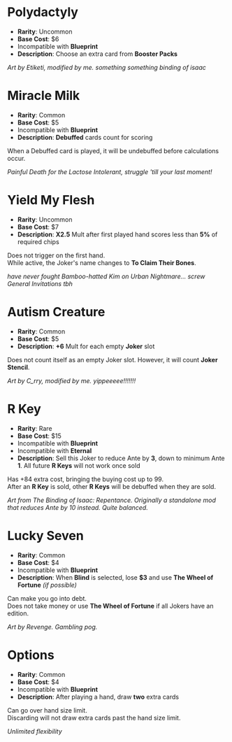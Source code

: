 # Polydactyly
- **Rarity**: Uncommon
- **Base Cost**: $6
- Incompatible with **Blueprint**
- **Description**: Choose an extra card from **Booster Packs**

*Art by Etiketi, modified by me. something something binding of isaac*

# Miracle Milk
- **Rarity**: Common
- **Base Cost**: $5
- Incompatible with **Blueprint**
- **Description**: **Debuffed** cards count for scoring

When a Debuffed card is played, it will be undebuffed before calculations occur.

*Painful Death for the Lactose Intolerant, struggle 'till your last moment!*

# Yield My Flesh
- **Rarity**: Uncommon
- **Base Cost**: $7
- **Description**: **X2.5** Mult after first played hand scores less than **5%** of required chips

Does not trigger on the first hand.\
While active, the Joker's name changes to **To Claim Their Bones**.

*have never fought Bamboo-hatted Kim on Urban Nightmare... screw General Invitations tbh*

# Autism Creature
- **Rarity**: Common
- **Base Cost**: $5
- **Description**: **+6** Mult for each empty **Joker** slot

Does not count itself as an empty Joker slot. However, it will count **Joker Stencil**.

*Art by C_rry, modified by me. yippeeeee!!!!!!!*

# R Key
- **Rarity**: Rare
- **Base Cost**: $15
- Incompatible with **Blueprint**
- Incompatible with **Eternal**
- **Description**: Sell this Joker to reduce Ante by **3**, down to minimum Ante **1**. All future **R Keys** will not work once sold

Has +84 extra cost, bringing the buying cost up to 99.\
After an **R Key** is sold, other **R Keys** will be debuffed when they are sold.

*Art from The Binding of Isaac: Repentance. Originally a standalone mod that reduces Ante by 10 instead. Quite balanced.*

# Lucky Seven
- **Rarity**: Common
- **Base Cost**: $4
- Incompatible with **Blueprint**
- **Description**: When **Blind** is selected, lose **$3** and use **The Wheel of Fortune** *(if possible)*

Can make you go into debt.\
Does not take money or use **The Wheel of Fortune** if all Jokers have an edition.

*Art by Revenge. Gambling pog.*

# Options
- **Rarity**: Common
- **Base Cost**: $4
- Incompatible with **Blueprint**
- **Description**: After playing a hand, draw **two** extra cards

Can go over hand size limit.\
Discarding will not draw extra cards past the hand size limit.

*Unlimited flexibility*